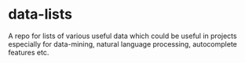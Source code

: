 # data-lists
A repo for lists of various useful data which could be useful in projects especially for data-mining, natural language processing, autocomplete features etc.
